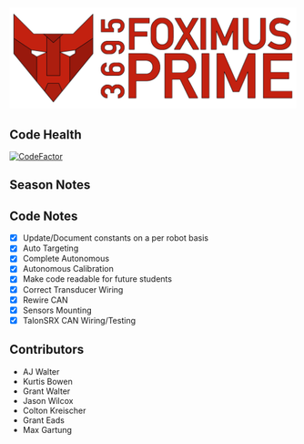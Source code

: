 ![logo](https://github.com/FRC-3695/2016-Season---Stronghold/blob/master/Logo.png?raw=true)
## Code Health
[![CodeFactor](https://www.codefactor.io/repository/github/frc-3695/2016-season---stronghold/badge)](https://www.codefactor.io/repository/github/frc-3695/2016-season---stronghold)
## Season Notes
## Code Notes
- [x] Update/Document constants on a per robot basis
- [x] Auto Targeting
- [x] Complete Autonomous
- [X] Autonomous Calibration
- [X] Make code readable for future students
- [X] Correct Transducer Wiring
- [X] Rewire CAN
- [X] Sensors Mounting
- [X] TalonSRX CAN Wiring/Testing
## Contributors
- AJ Walter
- Kurtis Bowen
- Grant Walter
- Jason Wilcox
- Colton Kreischer
- Grant Eads
- Max Gartung
